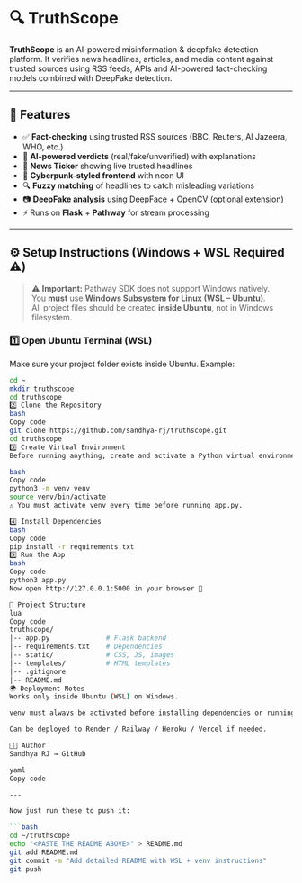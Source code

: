 # 🔍 TruthScope  

**TruthScope** is an AI-powered misinformation & deepfake detection platform. It verifies news headlines, articles, and media content against trusted sources using RSS feeds, APIs and AI-powered fact-checking models combined with DeepFake detection.

---

## 🚀 Features
- ✅ **Fact-checking** using trusted RSS sources (BBC, Reuters, Al Jazeera, WHO, etc.)
- 🤖 **AI-powered verdicts** (real/fake/unverified) with explanations
- 📰 **News Ticker** showing live trusted headlines
- 🎨 **Cyberpunk-styled frontend** with neon UI
- 🔍 **Fuzzy matching** of headlines to catch misleading variations
- 📷 **DeepFake analysis** using DeepFace + OpenCV (optional extension)
- ⚡ Runs on **Flask** + **Pathway** for stream processing  

---

## ⚙️ Setup Instructions (Windows + WSL Required ⚠️)

> ⚠️ **Important:** Pathway SDK does not support Windows natively.  
> You **must** use **Windows Subsystem for Linux (WSL – Ubuntu)**.  
> All project files should be created **inside Ubuntu**, not in Windows filesystem.

### 1️⃣ Open Ubuntu Terminal (WSL)
Make sure your project folder exists inside Ubuntu. Example:
```bash
cd ~
mkdir truthscope
cd truthscope
2️⃣ Clone the Repository
bash
Copy code
git clone https://github.com/sandhya-rj/truthscope.git
cd truthscope
3️⃣ Create Virtual Environment
Before running anything, create and activate a Python virtual environment:

bash
Copy code
python3 -m venv venv
source venv/bin/activate
⚠️ You must activate venv every time before running app.py.

4️⃣ Install Dependencies
bash
Copy code
pip install -r requirements.txt
5️⃣ Run the App
bash
Copy code
python3 app.py
Now open http://127.0.0.1:5000 in your browser 🎉

📂 Project Structure
lua
Copy code
truthscope/
│-- app.py              # Flask backend
│-- requirements.txt    # Dependencies
│-- static/             # CSS, JS, images
│-- templates/          # HTML templates
│-- .gitignore
│-- README.md
🌍 Deployment Notes
Works only inside Ubuntu (WSL) on Windows.

venv must always be activated before installing dependencies or running the app.

Can be deployed to Render / Railway / Heroku / Vercel if needed.

👩‍💻 Author
Sandhya RJ → GitHub

yaml
Copy code

---

Now just run these to push it:

```bash
cd ~/truthscope
echo "<PASTE THE README ABOVE>" > README.md
git add README.md
git commit -m "Add detailed README with WSL + venv instructions"
git push
